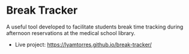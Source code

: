 # Break Tracker
A useful tool developed to facilitate students break time tracking during afternoon reservations at the medical school library.

* Live project: https://lyamtorres.github.io/break-tracker/
